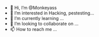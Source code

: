 - 👋 Hi, I’m @Monkeyass
- 👀 I’m interested in Hacking, pestesting...
- 🌱 I’m currently learning ...
- 💞️ I’m looking to collaborate on ...
- 📫 How to reach me ...
